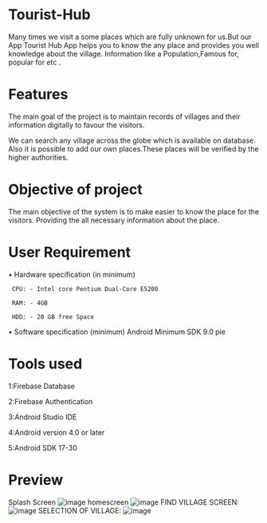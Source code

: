 # Tourist-Hub
Many times we visit a some places which are fully unknown for us.But our App Tourist Hub App helps you to know the any place and provides you well knowledge about the village. Information like a Population,Famous for, popular for etc .

# Features
The main goal of the project is to maintain records of villages and their information digitally to  favour the visitors.

We can search any village across the globe which is available on database.
Also it is possible to add our own places.These places will be verified by the higher authorities.


# Objective of project 
The main objective of the system is to make easier to know the place for the visitors.
Providing the all necessary information about the place.

# User Requirement 
•	Hardware specification (in minimum) 

     CPU: - Intel core Pentium Dual-Core E5200  
     
     RAM: - 4GB 
     
     HDD: - 20 GB free Space 
     
•	Software specification (minimum)   Android Minimum SDK 9.0 pie

# Tools used
1:Firebase Database

2:Firebase Authentication

3:Android Studio IDE

4:Android version 4.0 or later

5:Android SDK 17-30

# Preview 
Splash Screen 
![image](https://user-images.githubusercontent.com/85946153/154215076-ecb2bb57-f1c6-4645-bb75-bf4f0baef3d0.png)
homescreen
![image](https://user-images.githubusercontent.com/85946153/154215791-d5eb3a85-bddc-41f1-910f-2a1129242643.png)
FIND VILLAGE SCREEN:
![image](https://user-images.githubusercontent.com/85946153/154215951-8c99e18b-5740-4328-b3cc-92f117bd0f4b.png)
SELECTION OF VILLAGE:
 ![image](https://user-images.githubusercontent.com/85946153/154215969-b82f8fa0-56c2-4abf-918d-f88f2979372d.png)



